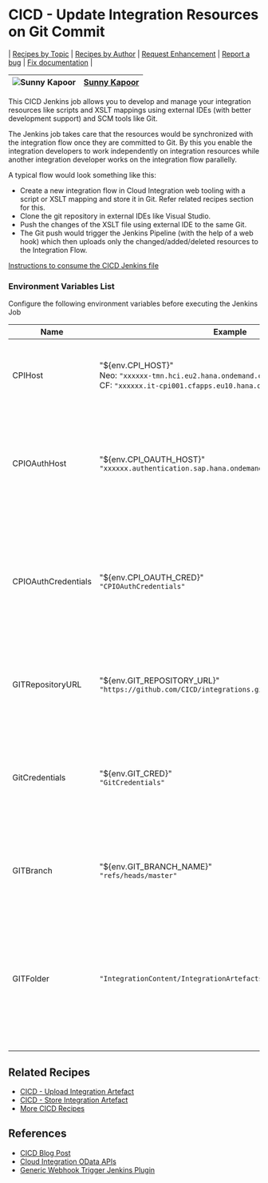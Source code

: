 # CICD - Update Integration Resources on Git Commit

\| [Recipes by Topic](../../readme.md ) \| [Recipes by Author](../../author.md ) \| [Request Enhancement](https://github.com/SAP/apibusinesshub-integration-recipes/issues/new?assignees=&labels=Recipe%20Fix,enhancement&template=recipe-request.md&title=Improve%20escaped-do-some-code-thing-%20 ) \| [Report a bug](https://github.com/SAP-samples/cloud-integration-flow/issues/new?assignees=&labels=Recipe%20Fix,bug&template=bug_report.md&title=Issue%20with%20escaped-do-some-code-thing-%20 ) \| [Fix documentation](https://github.com/SAP/apibusinesshub-integration-recipes/issues/new?assignees=&labels=Recipe%20Fix,documentation&template=bug_report.md&title=Docu%20fix%20escaped-do-some-code-thing-%20 ) \|

![Sunny Kapoor](https://github.com/simplykapoor.png?size=50 ) | [Sunny Kapoor](https://github.com/simplykapoor) |
----|----|

This CICD Jenkins job allows you to develop and manage your integration resources like scripts and XSLT mappings using external IDEs (with better development support) and SCM tools like Git.

The Jenkins job takes care that the resources would be synchronized with the integration flow once they are committed to Git. By this you enable the integration developers to work independently on integration resources while another integration developer works on the integration flow parallelly.

 A typical flow would look something like this:

 * Create a new integration flow in Cloud Integration web tooling with a script or XSLT mapping and store it in Git. Refer related recipes section for this.
 * Clone the git repository in external IDEs like Visual Studio.
 * Push the changes of the XSLT file using external IDE to the same Git.
 * The Git push would trigger the Jenkins Pipeline (with the help of a web hook) which then uploads only the changed/added/deleted resources to the Integration Flow.

[Instructions to consume the CICD Jenkins file](../../instructions-to-consume-the-CICD-jenkins-file.md)

### Environment Variables List
Configure the following environment variables before executing the Jenkins Job

Name|Example|Description
----|----|----
CPIHost| "${env.CPI_HOST}" <br/> Neo: ```"xxxxxx-tmn.hci.eu2.hana.ondemand.com"``` <br/>CF: ```"xxxxxx.it-cpi001.cfapps.eu10.hana.ondemand.com"```|The hostname (without HTTPS) of your Cloud Integration tenant |
CPIOAuthHost | "${env.CPI_OAUTH_HOST}" <br/>```"xxxxxx.authentication.sap.hana.ondemand.com"``` |The hostname (without HTTPS) of the OAuth token server of your Cloud Integration tenant |
CPIOAuthCredentials | "${env.CPI_OAUTH_CRED}" <br/> ```"CPIOAuthCredentials"``` |The alias of the OAuth credentials for the Cloud Integration tenant which is deployed on your build server (like Jenkins) |
GITRepositoryURL | "${env.GIT_REPOSITORY_URL}" <br/>```"https://github.com/CICD/integrations.git"```|The full URL of the source code repository without HTTPS |
GitCredentials | "${env.GIT_CRED}" <br/> ```"GitCredentials"``` |The alias of the source code repository credentials which is deployed on your build server (like Jenkins)|
GITBranch | "${env.GIT_BRANCH_NAME}" <br/> ```"refs/heads/master"``` |Specify the source code repository branch that you want to work with |
GITFolder | ```"IntegrationContent/IntegrationArtefacts/Flow_with_XSLT_mapping"``` |Specify the integration flow root folder name in your source code repository from where you like to read the intgration flow resources |

## Related Recipes
* [CICD - Upload Integration Artefact](../CICD-UploadIntegrationArtefact)
* [CICD - Store Integration Artefact](../CICD-StoreIntegrationArtefact)
* [More CICD Recipes](../../readme.md#cicd)

## References
* [CICD Blog Post](https://blogs.sap.com/2021/06/02/ci-cd-for-sap-integration-suite-here-you-go/)
* [Cloud Integration OData APIs](https://api.sap.com/package/CloudIntegrationAPI?section=Artifacts)
* [Generic Webhook Trigger Jenkins Plugin](https://github.com/jenkinsci/generic-webhook-trigger-plugin/)

